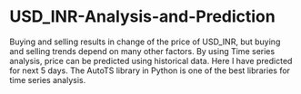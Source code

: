 # USD_INR-Analysis-and-Prediction
Buying and selling results in change of the price of USD_INR, but buying and selling trends depend on many other factors. By using Time series analysis, price can be predicted using historical data. Here I have predicted for next 5 days. The AutoTS library in Python is one of the best libraries for time series analysis. 
